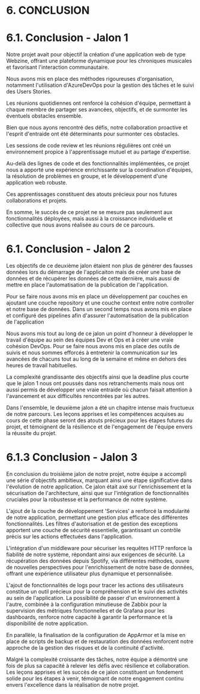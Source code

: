 # **6. CONCLUSION** ##


# **6.1. Conclusion - Jalon 1**

Notre projet avait pour objectif la création d'une application web de type Webzine, offrant une plateforme dynamique pour les chroniques musicales et favorisant l'interaction communautaire.

Nous avons mis en place des méthodes rigoureuses d'organisation, notamment l'utilisation d'AzureDevOps pour la gestion des tâches et le suivi des Users Stories. 

Les réunions quotidiennes ont renforcé la cohésion d'équipe, permettant à chaque membre de partager ses avancées, objectifs, et de surmonter les éventuels obstacles ensemble.

Bien que nous ayons rencontré des défis, notre collaboration proactive et l'esprit d'entraide ont été déterminants pour surmonter ces obstacles. 

Les sessions de code review et les réunions régulières ont créé un environnement propice à l'apprentissage mutuel et au partage d'expertise.

Au-delà des lignes de code et des fonctionnalités implémentées, ce projet nous a apporté une expérience enrichissante sur la coordination d'équipes, la résolution de problèmes en groupe, et le développement d'une application web robuste. 

Ces apprentissages constituent des atouts précieux pour nos futures collaborations et projets. 

En somme, le succès de ce projet ne se mesure pas seulement aux fonctionnalités déployées, mais aussi à la croissance individuelle et collective que nous avons réalisée au cours de ce parcours.


# **6.1. Conclusion - Jalon 2**

Les objectifs de ce deuxième jalon étaient non plus de générer des fausses données lors du démarrage de l'applicaiton mais de créer une base de données et de récupérer les données de cette dernière,
mais aussi de mettre en place l'automatisation de la publication de l'application.

Pour se faire nous avons mis en place un développement par couches en ajoutant une couche repository et une couche context entre notre controller et notre base de données.
Dans un second temps nous avons mis en place et configuré des pipelines afin d'assurer l'automatisation de la publication de l'application

Nous avons mis tout au long de ce jalon un point d'honneur à développer le travail d'équipe au sein des équipes Dev et Ops et à créer une vraie cohésion DevOps.
Pour se faire nous avons mis en place des outils de suivis et nous sommes efforcés à entretenir la communication sur les avancées de chacuns tout au long de la semaine et même en dehors des heures de travail habituelles.

La complexité grandissante des objectifs ainsi que la deadline plus courte que le jalon 1 nous ont poussés dans nos retranchements mais nous ont aussi permis de développer une vraie entraide où chacun faisait attention à l'avancement et aux difficultés rencontrées par les autres.

Dans l'ensemble, le deuxième jalon a été un chapitre intense mais fructueux de notre parcours.
Les leçons apprises et les compétences acquises au cours de cette phase seront des atouts précieux pour les étapes futures du projet, et témoignent de la résilience et de l'engagement de l'équipe envers la réussite du projet.


# **6.1.3 Conclusion - Jalon 3**

En conclusion du troisième jalon de notre projet, notre équipe a accompli une série d'objectifs ambitieux, marquant ainsi une étape significative dans l'évolution de notre application.
Ce jalon était axé sur l'enrichissement et la sécurisation de l'architecture, ainsi que sur l'intégration de fonctionnalités cruciales pour la robustesse et la performance de notre système.

L'ajout de la couche de développement 'Services' a renforcé la modularité de notre application, permettant une gestion plus efficace des différentes fonctionnalités.
Les filtres d'autorisation et de gestion des exceptions apportent une couche de sécurité essentielle, garantissant un contrôle précis sur les actions effectuées dans l'application.

L'intégration d'un middleware pour sécuriser les requêtes HTTP renforce la fiabilité de notre système, répondant ainsi aux exigences de sécurité.
La récupération des données depuis Spotify, via différentes méthodes, ouvre de nouvelles perspectives pour l'enrichissement de notre base de données, offrant une expérience utilisateur plus dynamique et personnalisée.

L'ajout de fonctionnalités de logs pour tracer les actions des utilisateurs constitue un outil précieux pour la compréhension et le suivi des activités au sein de l'application.
La possibilité de passer d'un environnement à l'autre, combinée à la configuration minutieuse de Zabbix pour la supervision des métriques fonctionnelles et de Grafana pour les dashboards, renforce notre capacité à garantir la performance et la disponibilité de notre application.

En parallèle, la finalisation de la configuration de AppArmor et la mise en place de scripts de backup et de restauration des données renforcent notre approche de la gestion des risques et de la continuité d'activité.

Malgré la complexité croissante des tâches, notre équipe a démontré une fois de plus sa capacité à relever les défis avec résilience et collaboration.
Les leçons apprises et les succès de ce jalon constituent un fondement solide pour les étapes à venir, témoignant de notre engagement continu envers l'excellence dans la réalisation de notre projet.
